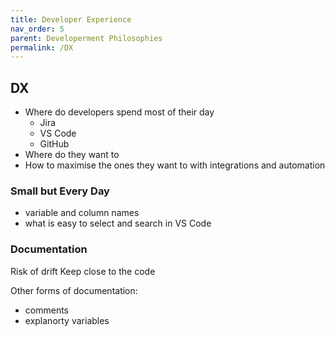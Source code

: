 ```yaml
---
title: Developer Experience
nav_order: 5
parent: Developerment Philosophies
permalink: /DX
---
```


## DX

- Where do developers spend most of their day
  - Jira
  - VS Code
  - GitHub
- Where do they want to
- How to maximise the ones they want to with integrations and automation

### Small but Every Day

- variable and column names
- what is easy to select and search in VS Code


### Documentation

Risk of drift
Keep close to the code

Other forms of documentation:

- comments
- explanorty variables
